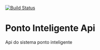 [![Build Status](https://travis-ci.org/biullsurtiga/ponto-inteligente-api.svg?branch=master)](https://travis-ci.org/biullsurtiga/ponto-inteligente-api)
# Ponto Inteligente Api
Api do sistema ponto inteligente
